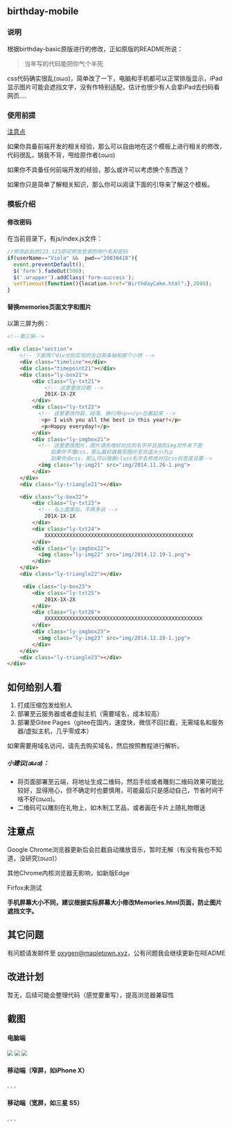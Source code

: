 ## birthday-mobile

### 说明

根据birthday-basic原版进行的修改，正如原版的README所说：

> 当年写的代码能把你气个半死

css代码确实很乱(ಡωಡ)，简单改了一下，电脑和手机都可以正常排版显示，iPad显示图片可能会遮挡文字，没有作特别适配，估计也很少有人会拿iPad去扫码看网页....

### 使用前提

 <a href="#important">注意点</a>

如果你具备前端开发的相关经验，那么可以自由地在这个模板上进行相关的修改，代码很乱，锅我不背，甩给原作者(ಡωಡ)

如果你不具备任何前端开发的经验，那么或许可以考虑换个东西送？

如果你只是简单了解相关知识，那么你可以阅读下面的引导来了解这个模板。

### 模板介绍
#### 修改密码
 在当前目录下，有js/index.js文件：
 ```javascript
 //修改此处的123,123即可修改登录的用户名和密码
 if(userName=="Viola" &&  pwd=="20030418"){
   event.preventDefault();
   $('form').fadeOut(500);
   $('.wrapper').addClass('form-success');
   setTimeout(function(){location.href="BirthdayCake.html";},2000);
 }
 ```

#### 替换memories页面文字和图片
以第三屏为例：
```html
<!--第三屏-->

<div class="section">
    <!-- 下面两个div分别实现的左边那条轴和那个小球 -->
    <div class="timeline"></div>
    <div class="timepoint21"></div>
    <div class="ly-box21">
        <div class="ly-txt21">
            <!-- 这里更改日期 -->
            201X-1X-2X
        </div>
        <div class="ly-txt22">
          <!-- 这里更改内容，段落、换行用<p></p>包裹起来 -->
           <p> I wish you all the best in this year!</p>
           <p>Happy everyday!</p>
        </div>
        <div class="ly-imgbox21">
          <!-- 这里更改图片，图片请先改好对应的名字并且放到img文件夹下面
              如果你不懂css，那么最好就裁剪图片至合适大小为止
              如果你会css，那么可以根据class名字去修改对应css的宽度设置-->
          <img class="ly-img21" src="img/2014.11.26-1.png">
        </div>
    </div>
    <div class="ly-triangle21"></div>

    <div class="ly-box22">
        <div class="ly-txt23">
          <!-- 与上面类似，不再多说 -->
            201X-1X-1X
        </div>
        <div class="ly-txt24">
            XXXXXXXXXXXXXXXXXXXXXXXXXXXXXXXXXXXXXXXXXXXXXXXX
        </div>
        <div class="ly-imgbox22">
          <img class="ly-img22" src="img/2014.12.19-1.png">
        </div>
    </div>
    <div class="ly-triangle22"></div>

     <div class="ly-box23">
        <div class="ly-txt25">
            201X-1X-2X
        </div>
        <div class="ly-txt26">
            XXXXXXXXXXXXXXXXXXXXXXXXXXXXXXXXXXXXXXXXXXXXXXXXXXX
        </div>
        <div class="ly-imgbox23">
          <img class="ly-img23" src="img/2014.12.20-1.jpg">
        </div>
    </div>
    <div class="ly-triangle23"></div>
</div>
```

## 如何给别人看
1. 打成压缩包发给别人
2. 部署至云服务器或者虚拟主机（需要域名，成本较高）
  3. 部署至Gitee Pages（gitee在国内，速度快，微信不回拦截，无需域名和服务器/虚拟主机，几乎零成本）

如果需要用域名访问，请先去购买域名，然后按照教程进行解析。



##### 小建议(ಡωಡ)：

- 将页面部署至云端，将地址生成二维码，然后手绘或者雕刻二维码效果可能比较好，显得用心，但不确定时也要慎用，可能最后只是感动自己，节省时间干啥不好(ಡωಡ)。
- 二维码可以雕刻在礼物上，如木制工艺品，或者画在卡片上随礼物赠送



## <a id="important" style="color: #000;">注意点</a>

Google Chrome浏览器更新后会拦截自动播放音乐，暂时无解（有没有我也不知道，没研究(ಡωಡ)）

其他Chrome内核浏览器无影响，如新版Edge

Firfox未测试

**手机屏幕大小不同，建议根据实际屏幕大小修改Memories.html页面，防止图片遮挡文字。**


## 其它问题
有问题请发邮件至 [oxygen@mapletown.xyz](oxygen@mapletown.xyz)，公有问题我会继续更新在README

## 改进计划
暂无，后续可能会整理代码（感觉要重写），提高浏览器兼容性



## 截图

#### 电脑端

<img src="screenshot/11.png" style="zoom: 80%;" />

<img src="screenshot/12.png" style="zoom:80%;" />

<img src="screenshot/14.png" style="zoom:80%;" />



#### 移动端（窄屏，如iPhone X）

<img src="screenshot/1.png" style="zoom: 25%;" />

<img src="screenshot/3.png" style="zoom: 25%;" />

<img src="screenshot/5.png" style="zoom: 25%;" />



#### 移动端（宽屏，如三星 S5）

<img src="screenshot/6.png" style="zoom: 25%;" />

<img src="screenshot/9.png" style="zoom:25%;" />

<img src="screenshot/10.png" style="zoom:25%;" />